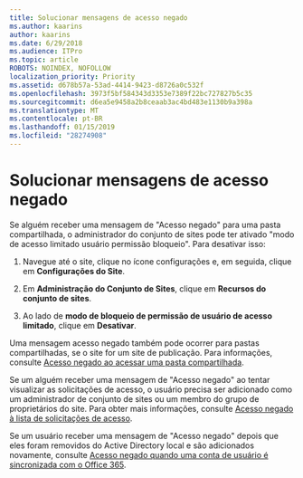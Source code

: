 ```yaml
---
title: Solucionar mensagens de acesso negado
ms.author: kaarins
author: kaarins
ms.date: 6/29/2018
ms.audience: ITPro
ms.topic: article
ROBOTS: NOINDEX, NOFOLLOW
localization_priority: Priority
ms.assetid: d678b57a-53ad-4414-9423-d8726a0c532f
ms.openlocfilehash: 3973f5bf584343d3353e7389f22bc727827b5c35
ms.sourcegitcommit: d6ea5e9458a2b8ceaab3ac4bd483e1130b9a398a
ms.translationtype: MT
ms.contentlocale: pt-BR
ms.lasthandoff: 01/15/2019
ms.locfileid: "28274908"
---
```

# <a name="troubleshoot-access-denied-messages"></a>Solucionar mensagens de acesso negado

Se alguém receber uma mensagem de "Acesso negado" para uma pasta compartilhada, o administrador do conjunto de sites pode ter ativado "modo de acesso limitado usuário permissão bloqueio". Para desativar isso: 
  
1. Navegue até o site, clique no ícone configurações e, em seguida, clique em **Configurações do Site**.
    
2. Em **Administração do Conjunto de Sites**, clique em **Recursos do conjunto de sites**.
    
3. Ao lado de **modo de bloqueio de permissão de usuário de acesso limitado**, clique em **Desativar**.
    
Uma mensagem acesso negado também pode ocorrer para pastas compartilhadas, se o site for um site de publicação. Para informações, consulte [Acesso negado ao acessar uma pasta compartilhada](https://go.microsoft.com/fwlink/?linkid=2004317).
  
Se um alguém receber uma mensagem de "Acesso negado" ao tentar visualizar as solicitações de acesso, o usuário precisa ser adicionado como um administrador de conjunto de sites ou um membro do grupo de proprietários do site. Para obter mais informações, consulte [Acesso negado à lista de solicitações de acesso](https://go.microsoft.com/fwlink/?linkid=2004220).
  
Se um usuário receber uma mensagem de "Acesso negado" depois que eles foram removidos do Active Directory local e são adicionados novamente, consulte [Acesso negado quando uma conta de usuário é sincronizada com o Office 365](https://go.microsoft.com/fwlink/?linkid=2004318).
  

